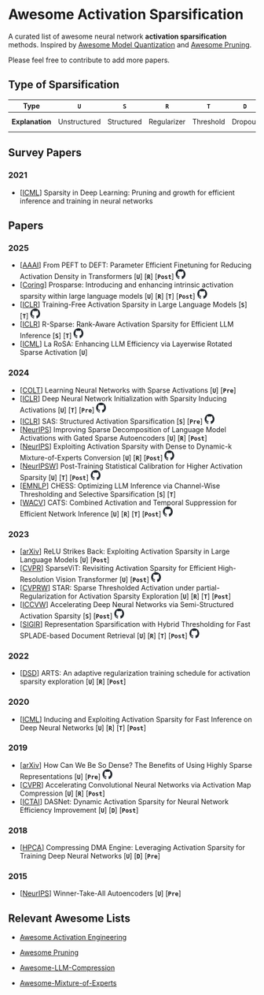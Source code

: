 # Awesome Activation Sparsification

A curated list of awesome neural network **activation sparsification** methods. Inspired by [Awesome Model Quantization](https://github.com/Efficient-ML/Awesome-Model-Quantization) and [Awesome Pruning](https://github.com/ghimiredhikura/Awasome-Pruning).

Please feel free to contribute to add more papers.

## Type of Sparsification

| Type | `U` | `S` | `R` | `T` | `D` | `Pre` | `Post` |
| --- | :---: | :---: | :---: | :---: | :---: | :---: | :---: |
| **Explanation** | Unstructured | Structured | Regularizer | Threshold | Dropout | Pre-training | Post-training |

## Survey Papers

### 2021

- [[ICML](https://arxiv.org/abs/2102.00554)] Sparsity in Deep Learning: Pruning and growth for efficient inference and training in neural networks

## Papers

### 2025

- [[AAAI](https://ojs.aaai.org/index.php/AAAI/article/view/34227)] From PEFT to DEFT: Parameter Efficient Finetuning for Reducing Activation Density in Transformers [**`U`**] [**`R`**] [**`Post`**]
[<img src="./github-mark.svg" alt="GitHub" width="20" height="20">](https://github.com/IBM/DEFT)
- [[Coring](https://aclanthology.org/2025.coling-main.180/)] Prosparse: Introducing and enhancing intrinsic activation sparsity within large language models [**`U`**] [**`R`**] [**`T`**] [**`Post`**]
[<img src="./github-mark.svg" alt="GitHub" width="20" height="20">](https://github.com/Raincleared-Song/sparse_gpu_operator)
- [[ICLR](https://openreview.net/forum?id=dGVZwyq5tV)] Training-Free Activation Sparsity in Large Language Models [**`S`**] [**`T`**]
[<img src="./github-mark.svg" alt="GitHub" width="20" height="20">](https://github.com/FasterDecoding/TEAL)
- [[ICLR](https://openreview.net/forum?id=9VMW4iXfKt)] R-Sparse: Rank-Aware Activation Sparsity for Efficient LLM Inference [**`S`**] [**`T`**]
[<img src="./github-mark.svg" alt="GitHub" width="20" height="20">](https://github.com/VITA-Group/R-Sparse)
- [[ICML](https://openreview.net/forum?id=1b6NNpFYI4)] La RoSA: Enhancing LLM Efficiency via Layerwise Rotated Sparse Activation [**`U`**]

### 2024

- [[COLT](https://proceedings.mlr.press/v247/awasthi24a.html)] Learning Neural Networks with Sparse Activations [**`U`**] [**`Pre`**]
- [[ICLR](https://openreview.net/forum?id=uvXK8Xk9Jk)] Deep Neural Network Initialization with Sparsity Inducing Activations [**`U`**] [**`T`**] [**`Pre`**]
[<img src="./github-mark.svg" alt="GitHub" width="20" height="20">](https://github.com/Samuel-CHLam/activation-sparsity)
- [[ICLR](https://openreview.net/forum?id=vZfi5to2Xl)] SAS: Structured Activation Sparsification [**`S`**] [**`Pre`**]
[<img src="./github-mark.svg" alt="GitHub" width="20" height="20">](https://github.com/DensoITLab/sas_)
- [[NeurIPS](https://openreview.net/forum?id=Ppj5KvzU8Q)] 
Improving Sparse Decomposition of Language Model Activations with Gated Sparse Autoencoders [**`U`**] [**`R`**] [**`Post`**]
- [[NeurIPS](https://neurips.cc/virtual/2024/poster/96769)] Exploiting Activation Sparsity with Dense to Dynamic-k Mixture-of-Experts Conversion [**`U`**] [**`R`**] [**`Post`**]
[<img src="./github-mark.svg" alt="GitHub" width="20" height="20">](https://github.com/bartwojcik/D2DMoE)
- [[NeurIPSW](https://proceedings.mlr.press/v262/seng-chua24a.html)] Post-Training Statistical Calibration for Higher Activation Sparsity [**`U`**] [**`T`**] [**`Post`**]
[<img src="./github-mark.svg" alt="GitHub" width="20" height="20">](https://github.com/IntelLabs/SCAP)
- [[EMNLP](https://aclanthology.org/2024.emnlp-main.1038/)] CHESS: Optimizing LLM Inference via Channel-Wise Thresholding and Selective Sparsification [**`S`**] [**`T`**]
- [[WACV](https://openaccess.thecvf.com/content/WACV2024/html/Zhu_CATS_Combined_Activation_and_Temporal_Suppression_for_Efficient_Network_Inference_WACV_2024_paper.html)] CATS: Combined Activation and Temporal Suppression for Efficient Network Inference [**`U`**] [**`R`**] [**`T`**] [**`Post`**]
[<img src="./github-mark.svg" alt="GitHub" width="20" height="20">](https://github.com/ScalingIntelligence/CATS)

### 2023

- [[arXiv](https://arxiv.org/abs/2310.04564)] ReLU Strikes Back: Exploiting Activation Sparsity in Large Language Models [**`U`**] [**`Post`**]
- [[CVPR](https://openaccess.thecvf.com/content/CVPR2023/html/Chen_SparseViT_Revisiting_Activation_Sparsity_for_Efficient_High-Resolution_Vision_Transformer_CVPR_2023_paper.html)] SparseViT: Revisiting Activation Sparsity for Efficient High-Resolution Vision Transformer [**`U`**] [**`Post`**]
[<img src="./github-mark.svg" alt="GitHub" width="20" height="20">](https://github.com/mit-han-lab/sparsevit)
- [[CVPRW](https://openaccess.thecvf.com/content/CVPR2023W/ECV/html/Zhu_STAR_Sparse_Thresholded_Activation_Under_Partial-Regularization_for_Activation_Sparsity_Exploration_CVPRW_2023_paper.html)] STAR: Sparse Thresholded Activation under partial-Regularization for Activation Sparsity Exploration [**`U`**] [**`R`**] [**`T`**] [**`Post`**]
- [[ICCVW](https://openaccess.thecvf.com/content/ICCV2023W/RCV/html/Grimaldi_Accelerating_Deep_Neural_Networks_via_Semi-Structured_Activation_Sparsity_ICCVW_2023_paper.html)] Accelerating Deep Neural Networks via Semi-Structured Activation Sparsity [**`S`**] [**`Post`**]
[<img src="./github-mark.svg" alt="GitHub" width="20" height="20">](https://github.com/jie311/activ-sparse)
- [[SIGIR](https://dl.acm.org/doi/abs/10.1145/3539618.3592051)] Representation Sparsification with Hybrid Thresholding for Fast SPLADE-based Document Retrieval [**`U`**] [**`R`**] [**`T`**] [**`Post`**]
[<img src="./github-mark.svg" alt="GitHub" width="20" height="20">](https://github.com/Qiaoyf96/HT)

### 2022

- [[DSD](https://ieeexplore.ieee.org/abstract/document/9996686)] ARTS: An adaptive regularization training schedule for activation sparsity exploration [**`U`**] [**`R`**] [**`Post`**]

### 2020

- [[ICML](https://proceedings.mlr.press/v119/kurtz20a.html)] Inducing and Exploiting Activation Sparsity for Fast Inference on Deep Neural Networks [**`U`**] [**`R`**] [**`T`**] [**`Post`**]

### 2019

- [[arXiv](https://arxiv.org/abs/1903.11257)] How Can We Be So Dense? The Benefits of Using Highly Sparse Representations [**`U`**] [**`Pre`**]
[<img src="./github-mark.svg" alt="GitHub" width="20" height="20">](https://github.com/numenta/htmpapers/tree/master/arxiv/how_can_we_be_so_dense)
- [[CVPR](https://openaccess.thecvf.com/content_CVPR_2019/html/Georgiadis_Accelerating_Convolutional_Neural_Networks_via_Activation_Map_Compression_CVPR_2019_paper.html)] Accelerating Convolutional Neural Networks via Activation Map Compression [**`U`**] [**`R`**] [**`Post`**]
- [[ICTAI](https://ieeexplore.ieee.org/abstract/document/8995451)] DASNet: Dynamic Activation Sparsity for Neural Network Efficiency Improvement [**`U`**] [**`D`**] [**`Post`**]

### 2018

- [[HPCA](https://ieeexplore.ieee.org/document/8327000)] Compressing DMA Engine: Leveraging Activation Sparsity for Training Deep Neural Networks [**`U`**] [**`D`**] [**`Pre`**]

### 2015

- [[NeurIPS](https://papers.nips.cc/paper_files/paper/2015/hash/5129a5ddcd0dcd755232baa04c231698-Abstract.html)] Winner-Take-All Autoencoders [**`U`**] [**`Pre`**]

## Relevant Awesome Lists

- [Awesome Activation Engineering](https://github.com/ZFancy/awesome-activation-engineering)

- [Awesome Pruning](https://github.com/ghimiredhikura/Awasome-Pruning)

- [Awesome-LLM-Compression](https://github.com/HuangOwen/Awesome-LLM-Compression)

- [Awesome-Mixture-of-Experts](https://github.com/SuperBruceJia/Awesome-Mixture-of-Experts)